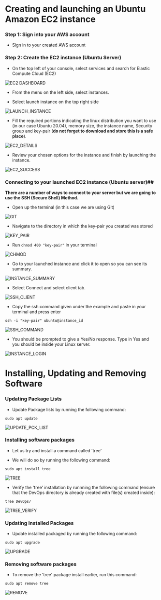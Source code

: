 # Creating and launching an Ubuntu Amazon EC2 instance

### Step 1: Sign into your AWS account

- Sign in to your created AWS account

### Step 2: Create the EC2 instance (Ubuntu Server)

- On the top left of your console, select services and search for Elastic Compute Cloud (EC2)

![EC2 DASHBOARD](/Create_EC2_Instance/Images/EC2_DASHBOARD.png)

- From the menu on the left side, select instances.

- Select launch instance on the top right side

![LAUNCH_INSTANCE](/Create_EC2_Instance/Images/LAUNCH_INSTANCE.png)

- Fill the required portions indicating the linux distribution you want to use (in our case Ubuntu 20.04), memory size, the instance name, Security group and key-pair (**do not forget to download and store this is a safe place**).

![EC2_DETAILS](/Create_EC2_Instance/Images/EC2_DETAILS.png)

- Review your chosen options for the instance and finish by launching the instance.

![EC2_SUCCESS](/Create_EC2_Instance/Images/EC2_SUCCESS.png)

### Connecting to your launched EC2 instance (Ubuntu server)##

**There are a number of ways to connect to your server but we are going to use the SSH (Secure Shell) Method.**

- Open up the terminal (in this case we are using Git)

![GIT](/Create_EC2_Instance/Images/GIT.png)

- Navigate to the directory in which the key-pair you created was stored

![KEY_PAIR](/Create_EC2_Instance/Images/KEY_PAIR.png)

- Run `chmod 400 "key-pair"` in your terminal

![CHMOD](/Create_EC2_Instance/Images/CHMOD.png)

- Go to your launched instance and click it to open so you can see its summary.

![INSTANCE_SUMMARY](/Create_EC2_Instance/Images/INSTANCE_SUMMARY.png)

- Select Connect and select client tab.

![SSH_CLIENT](/Create_EC2_Instance/Images/SSH_CLIENT.png)

- Copy the ssh command given under the example and paste in your terminal and press enter
```
ssh -i "key-pair" ubuntu@instance_id
```

![SSH_COMMAND](/Create_EC2_Instance/Images/SSH_COMMAND.png)

- You should be prompted to give a Yes/No response. Type in Yes and you should be inside your Linux server.

![INSTANCE_LOGIN](/Create_EC2_Instance/Images/INSTANCE_LOGIN.png)

# Installing, Updating and Removing Software

### Updating Package Lists

- Update Package lists by running the following command:

```
sudo apt update
```

![UPDATE_PCK_LIST](/Create_EC2_Instance/Images/UPDATE_PCK_LIST.png)

### Installing software packages

- Let us try and install a command called 'tree'

- We will do so by running the following command:

```
sudo apt install tree
```

![TREE](/Create_EC2_Instance/Images/TREE.png)

- Verify the 'tree' installation by runnning the following command (ensure that the DevOps directory is already created with file(s) created inside):
```
tree DevOps/
```

![TREE_VERIFY](/Create_EC2_Instance/Images/TREE_VERIFY.png)

### Updating Installed Packages

- Update installed packaged by running the following command:

```
sudo apt upgrade
```

![UPGRADE](/Create_EC2_Instance/Images/UPGRADE.png)

### Removing software packages

- To remove the 'tree' package install earlier, run this command:

```
sudo apt remove tree
```

![REMOVE](/Create_EC2_Instance/Images/REMOVE.png)
